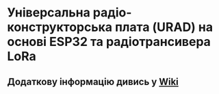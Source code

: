 # Універсальна радіо-конструкторська плата (URAD) на основі ESP32 та радіотрансивера LoRa
## Додаткову інформацію дивись у [Wiki](https://github.com/Ale-maker325/URAD32-LoRa/wiki)
